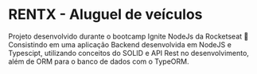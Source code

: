 # RENTX - Aluguel de veículos
Projeto desenvolvido durante o bootcamp Ignite NodeJs da Rocketseat :rocket:
Consistindo em uma aplicação Backend desenvolvida em NodeJS e Typescipt, utilizando conceitos do SOLID e API Rest no desenvolvimento, além de ORM para o banco de dados com o TypeORM.